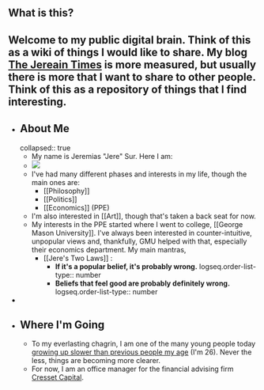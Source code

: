 ## What is this?
Welcome to my public digital brain. Think of this as a wiki of things I would like to share. My blog [The Jereain Times](https://lesymboliste.substack.com/) is more measured, but usually there is more that I want to share to other people. Think of this as a repository of things that I find interesting.
-
- ## About Me
  collapsed:: true
	- My name is Jeremias "Jere" Sur. Here I am:
	- ![](https://substackcdn.com/image/fetch/f_auto,q_auto:good,fl_progressive:steep/https%3A%2F%2Fsubstack-post-media.s3.amazonaws.com%2Fpublic%2Fimages%2F87f8cf90-077d-4cab-af9e-ff45f6d23a86_2912x1638.jpeg)
	- I've had many different phases and interests in my life, though the main ones are:
		- [[Philosophy]]
		- [[Politics]]
		- [[Economics]]
		  (PPE)
	- I'm also interested in [[Art]], though that's taken a back seat for now.
	- My interests in the PPE started where I went to college, [[George Mason University]]. I've always been interested in counter-intuitive, unpopular views and, thankfully, GMU helped with that, especially their economics department. My main mantras,
		- [[Jere's Two Laws]] :
			- **If it's a popular belief, it's probably wrong.**
			  logseq.order-list-type:: number
			- **Beliefs that feel good are probably definitely wrong.**
			  logseq.order-list-type:: number
-
- ## Where I'm Going
	- To my everlasting chagrin, I am one of the many young people today [growing up slower than previous people my age](https://www.srcd.org/news/teens-are-growing-more-slowly-today-they-did-past-decades) (I'm 26). Never the less, things are becoming more clearer.
	- For now, I am an office manager for the financial advising firm [Cresset Capital](https://cressetcapital.com/).
